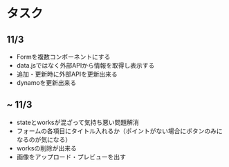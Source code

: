 # タスク

## 11/3

- Formを複数コンポーネントにする
- data.jsではなく外部APIから情報を取得し表示する
- 追加・更新時に外部APIを更新出来る
- dynamoを更新出来る

## ~ 11/3
- stateとworksが混ざって気持ち悪い問題解消
- フォームの各項目にタイトル入れるか（ポイントがない場合にボタンのみになるのが気になる）
- worksの削除が出来る
- 画像をアップロード・プレビューを出す